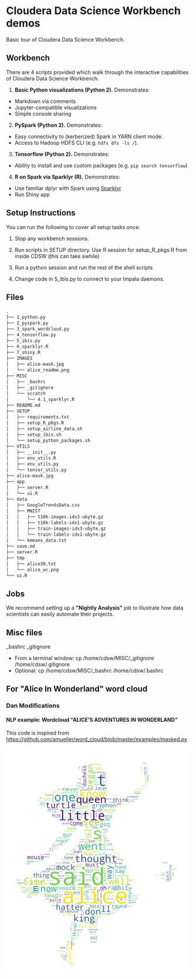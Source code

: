 # Cloudera Data Science Workbench demos
Basic tour of Cloudera Data Science Workbench.

## Workbench
There are 4 scripts provided which walk through the interactive capabilities of Cloudera Data Science Workbench.

1. **Basic Python visualizations (Python 2).** Demonstrates:
  - Markdown via comments
  - Jupyter-compatible visualizations
  - Simple console sharing
2. **PySpark (Python 2).** Demonstrates:
  - Easy connectivity to (kerberized) Spark in YARN client mode.
  - Access to Hadoop HDFS CLI (e.g. `hdfs dfs -ls /`).
3. **Tensorflow (Python 2).** Demonstrates:
  - Ability to install and use custom packages (e.g. `pip search tensorflow`)
4. **R on Spark via Sparklyr (R).** Demonstrates:
  - Use familiar dplyr with Spark using [Sparklyr](http://spark.rstudio.com)
  - Run Shiny app

## Setup Instructions
You can run the following to cover all setup tasks once:

1. Stop any workbench sessions.

2. Run scripts in SETUP directory. Use R session for setup_R_pkgs.R from inside CDSW (this can take awhile)

3. Run a python session and run the rest of the shell scripts

3. Change code in 5_ibis.py to connect to your Impala daemons.

## Files
```
.
├── 1_python.py
├── 2_pyspark.py
├── 3_spark_wordcloud.py
├── 4_tensorflow.py
├── 5_ibis.py
├── 6_sparklyr.R
├── 7_shiny.R
├── IMAGES
│   ├── alice-mask.jpg
│   └── alice_readme.png
├── MISC
│   ├── _bashrc
│   ├── _gitignore
│   └── scratch
│       └── 4.1_sparklyr.R
├── README.md
├── SETUP
│   ├── requirements.txt
│   ├── setup_R_pkgs.R
│   ├── setup_airline_data.sh
│   ├── setup_ibis.sh 
│   └── setup_python_packages.sh
├── UTILS
│   ├── __init__.py
│   ├── env_utils.R
│   ├── env_utils.py
│   └── tensor_utils.py
├── alice-mask.jpg
├── app
│   ├── server.R
│   └── ui.R
├── data
│   ├── GoogleTrendsData.csv
│   ├── MNIST
│   │   ├── t10k-images-idx3-ubyte.gz
│   │   ├── t10k-labels-idx1-ubyte.gz
│   │   ├── train-images-idx3-ubyte.gz
│   │   └── train-labels-idx1-ubyte.gz
│   └── kmeans_data.txt
├── save.md
├── server.R
├── tmp
│   ├── alice30.txt
│   └── alice_wc.png
└── ui.R
```

## Jobs
We recommend setting up a **"Nightly Analysis"** job to illustrate how data scientists can easily automate their projects.

## Misc files
_bashrc
_gitignore

* From a terminal window: cp /home/cdsw/MISC/_gitignore /home/cdsw/.gitignore
* Optional: cp /home/cdsw/MISC/_bashrc /home/cdsw/.bashrc


## For "Alice In Wonderland" word cloud
### Dan Modifications
#### NLP example: Wordcloud "ALICE'S ADVENTURES IN WONDERLAND"

This code is inspired from https://github.com/amueller/word_cloud/blob/master/examples/masked.py

![](./IMAGES/alice_readme.png)

